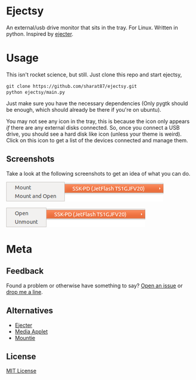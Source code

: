 # Ejectsy

An external/usb drive monitor that sits in the tray. For Linux. Written in
python. Inspired by [ejecter](https://launchpad.net/ejecter).

# Usage

This isn't rocket science, but still. Just clone this repo and start ejectsy,

    git clone https://github.com/sharat87/ejectsy.git
    python ejectsy/main.py

Just make sure you have the necessary dependencies (Only pygtk should be
enough, which should already be there if you're on ubuntu).

You may not see any icon in the tray, this is because the icon only appears *if*
there are any external disks connected. So, once you connect a USB drive, you
should see a hard disk like icon (unless your theme is weird). Click on this
icon to get a list of the devices connected and manage them.

## Screenshots

Take a look at the following screenshots to get an idea of what you can do.

![screenshot-unmounted](https://github.com/sharat87/ejectsy/raw/master/screenshots/menu-unmounted.png
"With an unmounted device")

![screenshot-mounted](https://github.com/sharat87/ejectsy/raw/master/screenshots/menu-mounted.png
"With a mounted device")

# Meta

## Feedback

Found a problem or otherwise have something to say? [Open an
issue](https://github.com/sharat87/ejectsy/issues) or [drop me a
line](mailto:shrikantsharat.k@gmail.com).

## Alternatives

- [Ejecter](https://launchpad.net/ejecter)
- [Media Applet](http://media-applet.googlecode.com)
- [Mountie](https://github.com/Toobkrow/mountie)

## License

[MIT License](http://mitl.sharats.me)
